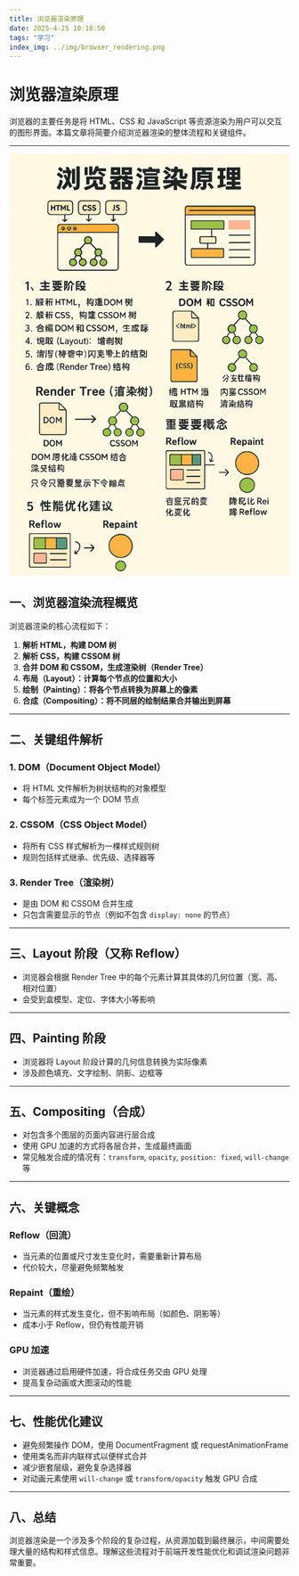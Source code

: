 ```yaml
---
title: 浏览器渲染原理
date: 2025-4-25 10:18:50
tags: "学习"
index_img: ../img/browser_rendering.png
---
```


# 浏览器渲染原理

浏览器的主要任务是将 HTML、CSS 和 JavaScript 等资源渲染为用户可以交互的图形界面。本篇文章将简要介绍浏览器渲染的整体流程和关键组件。

---

![示意图](../img/browser_rendering.png)

## 一、浏览器渲染流程概览

浏览器渲染的核心流程如下：

1. **解析 HTML，构建 DOM 树**
2. **解析 CSS，构建 CSSOM 树**
3. **合并 DOM 和 CSSOM，生成渲染树（Render Tree）**
4. **布局（Layout）：计算每个节点的位置和大小**
5. **绘制（Painting）：将各个节点转换为屏幕上的像素**
6. **合成（Compositing）：将不同层的绘制结果合并输出到屏幕**

---

## 二、关键组件解析

### 1. DOM（Document Object Model）

- 将 HTML 文件解析为树状结构的对象模型
- 每个标签元素成为一个 DOM 节点

### 2. CSSOM（CSS Object Model）

- 将所有 CSS 样式解析为一棵样式规则树
- 规则包括样式继承、优先级、选择器等

### 3. Render Tree（渲染树）

- 是由 DOM 和 CSSOM 合并生成
- 只包含需要显示的节点（例如不包含 `display: none` 的节点）

---

## 三、Layout 阶段（又称 Reflow）

- 浏览器会根据 Render Tree 中的每个元素计算其具体的几何位置（宽、高、相对位置）
- 会受到盒模型、定位、字体大小等影响

---

## 四、Painting 阶段

- 浏览器将 Layout 阶段计算的几何信息转换为实际像素
- 涉及颜色填充、文字绘制、阴影、边框等

---

## 五、Compositing（合成）

- 对包含多个图层的页面内容进行层合成
- 使用 GPU 加速的方式将各层合并，生成最终画面
- 常见触发合成的情况有：`transform`, `opacity`, `position: fixed`, `will-change` 等

---

## 六、关键概念

### Reflow（回流）

- 当元素的位置或尺寸发生变化时，需要重新计算布局
- 代价较大，尽量避免频繁触发

### Repaint（重绘）

- 当元素的样式发生变化，但不影响布局（如颜色、阴影等）
- 成本小于 Reflow，但仍有性能开销

### GPU 加速

- 浏览器通过启用硬件加速，将合成任务交由 GPU 处理
- 提高复杂动画或大图滚动的性能

---

## 七、性能优化建议

- 避免频繁操作 DOM，使用 DocumentFragment 或 requestAnimationFrame
- 使用类名而非内联样式以便样式合并
- 减少嵌套层级，避免复杂选择器
- 对动画元素使用 `will-change` 或 `transform/opacity` 触发 GPU 合成

---

## 八、总结

浏览器渲染是一个涉及多个阶段的复杂过程，从资源加载到最终展示，中间需要处理大量的结构和样式信息。理解这些流程对于前端开发性能优化和调试渲染问题非常重要。
